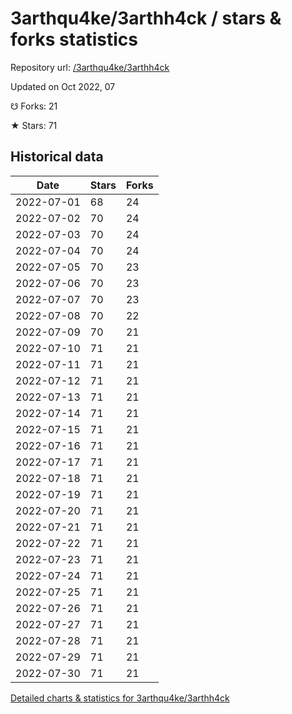 # 3arthqu4ke/3arthh4ck / stars & forks statistics

Repository url: [/3arthqu4ke/3arthh4ck](https://github.com/3arthqu4ke/3arthh4ck)

Updated on Oct 2022, 07

☋ Forks: 21

★ Stars: 71

## Historical data
| Date | Stars | Forks |
|------|-------|-------|
| 2022-07-01 | 68 | 24 | 
| 2022-07-02 | 70 | 24 | 
| 2022-07-03 | 70 | 24 | 
| 2022-07-04 | 70 | 24 | 
| 2022-07-05 | 70 | 23 | 
| 2022-07-06 | 70 | 23 | 
| 2022-07-07 | 70 | 23 | 
| 2022-07-08 | 70 | 22 | 
| 2022-07-09 | 70 | 21 | 
| 2022-07-10 | 71 | 21 | 
| 2022-07-11 | 71 | 21 | 
| 2022-07-12 | 71 | 21 | 
| 2022-07-13 | 71 | 21 | 
| 2022-07-14 | 71 | 21 | 
| 2022-07-15 | 71 | 21 | 
| 2022-07-16 | 71 | 21 | 
| 2022-07-17 | 71 | 21 | 
| 2022-07-18 | 71 | 21 | 
| 2022-07-19 | 71 | 21 | 
| 2022-07-20 | 71 | 21 | 
| 2022-07-21 | 71 | 21 | 
| 2022-07-22 | 71 | 21 | 
| 2022-07-23 | 71 | 21 | 
| 2022-07-24 | 71 | 21 | 
| 2022-07-25 | 71 | 21 | 
| 2022-07-26 | 71 | 21 | 
| 2022-07-27 | 71 | 21 | 
| 2022-07-28 | 71 | 21 | 
| 2022-07-29 | 71 | 21 | 
| 2022-07-30 | 71 | 21 | 


[Detailed charts & statistics for 3arthqu4ke/3arthh4ck](https://reviewgithub.com/rep/3arthqu4ke/3arthh4ck)
